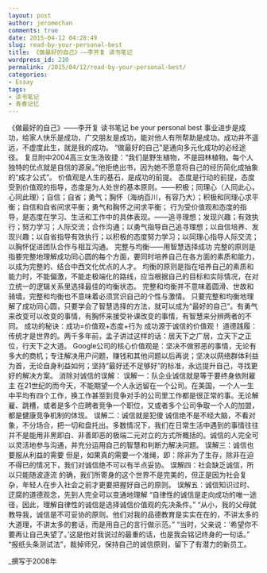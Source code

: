 ```yaml
---
layout: post
author: jeromechan
comments: true
date: 2015-04-12 04:28:49
slug: read-by-your-personal-best
title: 《做最好的自己》——李开复 读书笔记
wordpress_id: 210
permalink: /2015/04/12/read-by-your-personal-best/
categories:
- Essay
tags:
- 读书笔记
- 青春记忆
---
```


《做最好的自己》——李开复 读书笔记 be your personal best
事业进步是成功，给家人快乐是成功，广交朋友是成功，能对他人有所帮助是成功。成功并不遥远，不虚度此生，就是我的成功。
“做最好的自己”是通向多元化成功的必经途径。
复旦附中2004高三女生汤玫捷：“我们是野生植物，不是园林植物。每个人独特的优点就是自信的源泉。”他拒绝出书，因为她不愿意将自己的经历简化成抽象的“成才公式”。
价值观是人生的基石，是成功的前提。
态度是行动的前提，态度受到价值观的指导，态度是为人处世的基本原则。——积极；同理心（人同此心，心同此理）；自信；自省；勇气；胸怀（海纳百川，有容乃大）；积极和同理心求平衡；自信和自省间求平衡；勇气和胸怀之间求平衡；
行为受价值观和态度的指导，是态度在学习、生活和工作中的具体表现。——追寻理想；发现兴趣；有效执行；努力学习；人际交流；合作沟通；以勇气指导自己追寻理想；以自信培养、发现兴趣；以自省指导有效执行；以积极的态度努力学习；以同理心指导人际交流；以胸怀促进团队合作与相互沟通。
完整与均衡——用智慧选择成功
完整的原则是指要完整地理解成功同心圆的每个方面，要同时培养自己在各方面的素质和能力，以成为完整的、结合中西文化优点的人才。
均衡的原则是指在培养自己的素质和能力时，不能偏激，不能走极端化的路线，应当根据自己的目标和实际情况，在对立统一的逻辑关系里选择最佳的均衡状态。
完整和均衡并不意味着圆滑、世故和骑墙，完整和均衡也不意味着必须赏识自己的个性与激情。
只要完整和均衡地理解了成功同心圆，只要学会了智慧选择的方法，就可以成为“最好的自己”。有勇气来改变可以改变的事情，有胸怀来接受补课改变的事情，有智慧来分辨两者的不同。
成功的秘诀：成功=价值观+态度+行为
成功源于诚信的价值观！
道德践履：传统才是世界的。两千多年前，孟子讲过这样的话：居天下之广居，立天下之正位，行天下之大道。
Google公司的核心价值观是：坚决不做邪恶的事情，无论有多大的商机；专注解决用户问题，赚钱和其他问题以后再说；坚决以网络群体利益为首，无论自身利益如何；坚持“最好还不足够好”的标准，永远提升自己，寻找更好的解决方案。
消除对诚信的误解：
误解一：队企业诚信就是等于要终身依附雇主
在21世纪的而今天，不能期望一个人永远留在一个公司。在美国，一个人一生中平均有四个工作，换工作甚至到竞争对手的公司里工作都是很正常的事。无论解雇、跳槽，或者是多个应聘者竞争一个职位，又或者多个公司争取一个人的加盟，都是健康竞争机制的体现。
误解二：诚信就是犯傻
诚信绝不是不经大脑，不看对象，不分场合，把一切和盘托出。多数情况下，我们在日常生活中遇到的事情往往并不是能用非黑即白、非善即恶的极端二元对立的方式所概括的。诚信的人完全可以灵活地参与沟通，并充分运用自己的智慧和判断力解决问题。
误解三：诚信也要服从利益的需要
但是，如果真的需要一个准绳，即：除非为了生存，除非在迫不得已的情况下，我们对诚信绝不可以有半点妥协。
误解四：社会缺乏诚信，所以只能随波逐流
的确，我们所寄身的这个世界不是完美的，但正是因为社会复杂，年轻人在步入社会之前才更要把握好自己的原则。
误解五：诚信知识过时、迂腐的道德观念，先到人完全可以变通地理解
“自律性的诚信是走向成功的唯一途径，因此，理解自律性的诚信是选择诚信价值观的先决条件。”
“从小，我的父母就教导我，诚信是不可妥协的原则。他们对我的品德教育是实实在在的，不讲太多的大道理，不讲太多的套话，而是用自己的言行做示范。”
“当时，父亲说：‘希望你不要再让自己失望了。’这是他对我说过的最重的话，也是我会铭记终身的一句话。”
“报纸头条测试法”，裁掉师兄，保持自己的诚信原则，留下了有潜力的新员工。

_撰写于2008年
